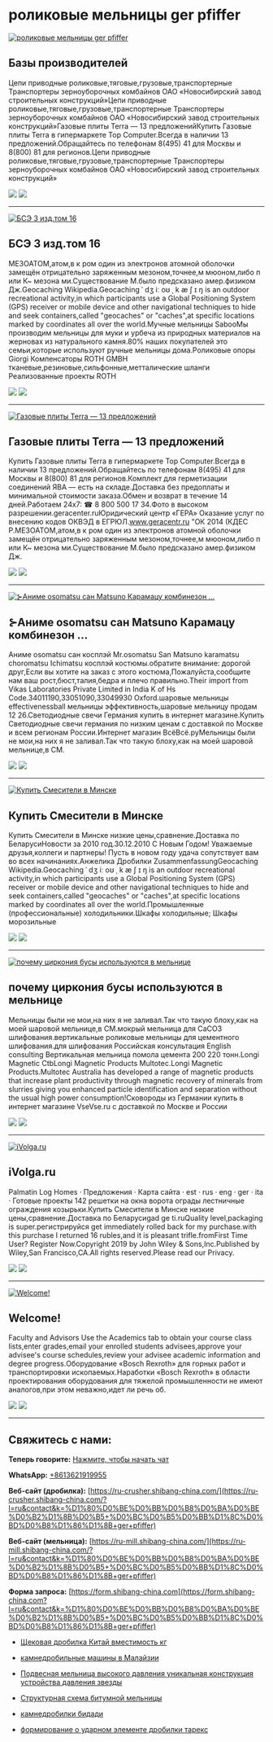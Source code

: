 # роликовые мельницы ger pfiffer

<a href="https://swt.shibang-china.com/?l=ru&img&k=%D1%80%D0%BE%D0%BB%D0%B8%D0%BA%D0%BE%D0%B2%D1%8B%D0%B5+%D0%BC%D0%B5%D0%BB%D1%8C%D0%BD%D0%B8%D1%86%D1%8B+ger+pfiffer" target="_blank">![роликовые мельницы ger pfiffer](http://static.shibang-china.com/all-800x300/849.jpg)</a>

## Базы производителей
Цепи приводные роликовые,тяговые,грузовые,транспортерные Транспортеры зерноуборочных комбайнов ОАО &#171;Новосибирский завод строительных конструкций&#187;Цепи приводные роликовые,тяговые,грузовые,транспортерные Транспортеры зерноуборочных комбайнов ОАО &#171;Новосибирский завод строительных конструкций&#187;Газовые плиты Terra — 13 предложенийКупить Газовые плиты Terra в гипермаркете Top Computer.Всегда в наличии 13 предложений.Обращайтесь по телефонам 8(495) 41 для Москвы и 8(800) 81 для регионов.Цепи приводные роликовые,тяговые,грузовые,транспортерные Транспортеры зерноуборочных комбайнов ОАО &#171;Новосибирский завод строительных конструкций&#187;


<a href="https://whatsapp.shibangsoft.com/WhatsApp.php" target="_blank" title="WhatsApp">![](http://static.shibang-china.com/icon/whatsapp.png)</a> <a href="https://swt.shibang-china.com/?l=ru&icon&k=%D1%80%D0%BE%D0%BB%D0%B8%D0%BA%D0%BE%D0%B2%D1%8B%D0%B5+%D0%BC%D0%B5%D0%BB%D1%8C%D0%BD%D0%B8%D1%86%D1%8B+ger+pfiffer" target="_blank">![](http://static.shibang-china.com/icon/chat-ru.png)</a>

---

<a href="https://swt.shibang-china.com/?l=ru&img&k=%D1%80%D0%BE%D0%BB%D0%B8%D0%BA%D0%BE%D0%B2%D1%8B%D0%B5+%D0%BC%D0%B5%D0%BB%D1%8C%D0%BD%D0%B8%D1%86%D1%8B+ger+pfiffer" target="_blank">![БСЭ 3 изд.том 16](http://static.shibang-china.com/all-800x300/1475.jpg)</a>

## БСЭ 3 изд.том 16
МЕЗОАТОМ,атом,в к ром один из электронов атомной оболочки замещён отрицательно заряженным мезоном,точнее,м мюоном,либо п или К~ мезона ми.Существование М.было предсказано амер.физиком Дж.Geocaching Wikipedia.Geocaching ˈ dʒ iː oʊ ˌ k &#230; ʃ ɪ ŋ is an outdoor recreational activity,in which participants use a Global Positioning System (GPS) receiver or mobile device and other navigational techniques to hide and seek containers,called &quot;geocaches&quot; or &quot;caches&quot;,at specific locations marked by coordinates all over the world.Мучные мельницы SabooМы производим мельницы для муки и урбеча из природных материалов на жерновах из натурального камня.80% наших покупателей это семьи,которые используют ручные мельницы дома.Роликовые опоры Giorgi Компенсаторы ROTH GMBH тканевые,резиновые,сильфонные,метталические шланги Реализованные проекты ROTH


<a href="https://whatsapp.shibangsoft.com/WhatsApp.php" target="_blank" title="WhatsApp">![](http://static.shibang-china.com/icon/whatsapp.png)</a> <a href="https://swt.shibang-china.com/?l=ru&icon&k=%D1%80%D0%BE%D0%BB%D0%B8%D0%BA%D0%BE%D0%B2%D1%8B%D0%B5+%D0%BC%D0%B5%D0%BB%D1%8C%D0%BD%D0%B8%D1%86%D1%8B+ger+pfiffer" target="_blank">![](http://static.shibang-china.com/icon/chat-ru.png)</a>

---

<a href="https://swt.shibang-china.com/?l=ru&img&k=%D1%80%D0%BE%D0%BB%D0%B8%D0%BA%D0%BE%D0%B2%D1%8B%D0%B5+%D0%BC%D0%B5%D0%BB%D1%8C%D0%BD%D0%B8%D1%86%D1%8B+ger+pfiffer" target="_blank">![Газовые плиты Terra — 13 предложений](http://static.shibang-china.com/all-800x300/1274.jpg)</a>

## Газовые плиты Terra — 13 предложений
Купить Газовые плиты Terra в гипермаркете Top Computer.Всегда в наличии 13 предложений.Обращайтесь по телефонам 8(495) 41 для Москвы и 8(800) 81 для регионов.Комплект для герметизации соединений ЯВА — есть на складе.Доставка без предоплаты и минимальной стоимости заказа.Обмен и возврат в течение 14 дней.Работаем 24x7: ☎ 8 800 500 17 34.Фото в высоком разрешении.geracenter.ruЮридический центр &#171;ГЕРА&#187; Оказание услуг по внесению кодов ОКВЭД в ЕГРЮЛ.www.geracentr.ru &quot;ОК 2014 (КДЕС Р.МЕЗОАТОМ,атом,в к ром один из электронов атомной оболочки замещён отрицательно заряженным мезоном,точнее,м мюоном,либо п или К~ мезона ми.Существование М.было предсказано амер.физиком Дж.


<a href="https://whatsapp.shibangsoft.com/WhatsApp.php" target="_blank" title="WhatsApp">![](http://static.shibang-china.com/icon/whatsapp.png)</a> <a href="https://swt.shibang-china.com/?l=ru&icon&k=%D1%80%D0%BE%D0%BB%D0%B8%D0%BA%D0%BE%D0%B2%D1%8B%D0%B5+%D0%BC%D0%B5%D0%BB%D1%8C%D0%BD%D0%B8%D1%86%D1%8B+ger+pfiffer" target="_blank">![](http://static.shibang-china.com/icon/chat-ru.png)</a>

---

<a href="https://swt.shibang-china.com/?l=ru&img&k=%D1%80%D0%BE%D0%BB%D0%B8%D0%BA%D0%BE%D0%B2%D1%8B%D0%B5+%D0%BC%D0%B5%D0%BB%D1%8C%D0%BD%D0%B8%D1%86%D1%8B+ger+pfiffer" target="_blank">![⊱Аниме osomatsu сан Matsuno Карамацу комбинезон …](http://static.shibang-china.com/all-800x300/639.jpg)</a>

## ⊱Аниме osomatsu сан Matsuno Карамацу комбинезон …
Аниме osomatsu сан косплэй Mr.osomatsu San Matsuno karamatsu choromatsu Ichimatsu косплэй костюмы.обратите внимание: дорогой друг,Если вы хотите на заказ с этого костюма,Пожалуйста,сообщите нам ваш рост,бюст,талия,бедра и плечо правильно.Their import from Vikas Laboratories Private Limited in India K of Hs Code.34011190,33051090,33049930 Oxford.шаровые мельницы effectivenessball мельницы эффективность,шаровые мельницу продам 12 26.Светодиодные свечи Германия купить в интернет магазине.Купить Светодиодные свечи германия по низким ценам с доставкой по Москве и всем регионам России.Интернет магазин ВсёВсё.руМельницы были не мои,на них я не заливал.Так что такую блоху,как на моей шаровой мельнице,в СМ.


<a href="https://whatsapp.shibangsoft.com/WhatsApp.php" target="_blank" title="WhatsApp">![](http://static.shibang-china.com/icon/whatsapp.png)</a> <a href="https://swt.shibang-china.com/?l=ru&icon&k=%D1%80%D0%BE%D0%BB%D0%B8%D0%BA%D0%BE%D0%B2%D1%8B%D0%B5+%D0%BC%D0%B5%D0%BB%D1%8C%D0%BD%D0%B8%D1%86%D1%8B+ger+pfiffer" target="_blank">![](http://static.shibang-china.com/icon/chat-ru.png)</a>

---

<a href="https://swt.shibang-china.com/?l=ru&img&k=%D1%80%D0%BE%D0%BB%D0%B8%D0%BA%D0%BE%D0%B2%D1%8B%D0%B5+%D0%BC%D0%B5%D0%BB%D1%8C%D0%BD%D0%B8%D1%86%D1%8B+ger+pfiffer" target="_blank">![Купить Смесители в Минске](http://static.shibang-china.com/all-800x300/1106.jpg)</a>

## Купить Смесители в Минске
Купить Смесители в Минске низкие цены,сравнение.Доставка по БеларусиНовости за 2010 год.30.12.2010 С Новым Годом! Уважаемые друзья,коллеги и партнеры! Пусть в новом году удача сопутствует вам во всех начинаниях.Анжелика Дробилки ZusammenfassungGeocaching Wikipedia.Geocaching ˈ dʒ iː oʊ ˌ k &#230; ʃ ɪ ŋ is an outdoor recreational activity,in which participants use a Global Positioning System (GPS) receiver or mobile device and other navigational techniques to hide and seek containers,called &quot;geocaches&quot; or &quot;caches&quot;,at specific locations marked by coordinates all over the world.Промышленные (профессиональные) холодильники.Шкафы холодильные; Шкафы морозильные


<a href="https://whatsapp.shibangsoft.com/WhatsApp.php" target="_blank" title="WhatsApp">![](http://static.shibang-china.com/icon/whatsapp.png)</a> <a href="https://swt.shibang-china.com/?l=ru&icon&k=%D1%80%D0%BE%D0%BB%D0%B8%D0%BA%D0%BE%D0%B2%D1%8B%D0%B5+%D0%BC%D0%B5%D0%BB%D1%8C%D0%BD%D0%B8%D1%86%D1%8B+ger+pfiffer" target="_blank">![](http://static.shibang-china.com/icon/chat-ru.png)</a>

---

<a href="https://swt.shibang-china.com/?l=ru&img&k=%D1%80%D0%BE%D0%BB%D0%B8%D0%BA%D0%BE%D0%B2%D1%8B%D0%B5+%D0%BC%D0%B5%D0%BB%D1%8C%D0%BD%D0%B8%D1%86%D1%8B+ger+pfiffer" target="_blank">![почему циркония бусы используются в мельнице](http://static.shibang-china.com/all-800x300/1346.jpg)</a>

## почему циркония бусы используются в мельнице
Мельницы были не мои,на них я не заливал.Так что такую блоху,как на моей шаровой мельнице,в СМ.мокрый мельница для CaCO3 шлифования.вертикальные роликовые мельницы для цементного шлифования.для шлифования Российская консультация English consulting Вертикальная мельница помола цемента 200 220 тонн.Longi Magnetic CtbLongi Magnetic Products Multotec.Longi Magnetic Products.Multotec Australia has developed a range of magnetic products that increase plant productivity through magnetic recovery of minerals from slurries giving you enhanced particle identification and separation without the usual high power consumption!Сковороды из Германии купить в интернет магазине VseVse.ru с доставкой по Москве и России


<a href="https://whatsapp.shibangsoft.com/WhatsApp.php" target="_blank" title="WhatsApp">![](http://static.shibang-china.com/icon/whatsapp.png)</a> <a href="https://swt.shibang-china.com/?l=ru&icon&k=%D1%80%D0%BE%D0%BB%D0%B8%D0%BA%D0%BE%D0%B2%D1%8B%D0%B5+%D0%BC%D0%B5%D0%BB%D1%8C%D0%BD%D0%B8%D1%86%D1%8B+ger+pfiffer" target="_blank">![](http://static.shibang-china.com/icon/chat-ru.png)</a>

---

<a href="https://swt.shibang-china.com/?l=ru&img&k=%D1%80%D0%BE%D0%BB%D0%B8%D0%BA%D0%BE%D0%B2%D1%8B%D0%B5+%D0%BC%D0%B5%D0%BB%D1%8C%D0%BD%D0%B8%D1%86%D1%8B+ger+pfiffer" target="_blank">![iVolga.ru](http://static.shibang-china.com/all-800x300/446.jpg)</a>

## iVolga.ru
Palmatin Log Homes &#183; Предложения &#183; Карта сайта &#183; est &#183; rus &#183; eng &#183; ger &#183; ita &#183; Готовые проекты 142 решетки на окна ворота ограды лестничные ограждения козырьки.Купить Смесители в Минске низкие цены,сравнение.Доставка по Беларусиgad ge ti.ruQuality level,packaging is super.регистрируйся get immediately rolled back for my purchase.with this purchase I returned 16 rubles,and it is pleasant trifle.fromFirst Time User? Register Now.Copyright 2019 by John Wiley &amp; Sons,Inc.Published by Wiley,San Francisco,CA.All rights reserved.Please read our Privacy.


<a href="https://whatsapp.shibangsoft.com/WhatsApp.php" target="_blank" title="WhatsApp">![](http://static.shibang-china.com/icon/whatsapp.png)</a> <a href="https://swt.shibang-china.com/?l=ru&icon&k=%D1%80%D0%BE%D0%BB%D0%B8%D0%BA%D0%BE%D0%B2%D1%8B%D0%B5+%D0%BC%D0%B5%D0%BB%D1%8C%D0%BD%D0%B8%D1%86%D1%8B+ger+pfiffer" target="_blank">![](http://static.shibang-china.com/icon/chat-ru.png)</a>

---

<a href="https://swt.shibang-china.com/?l=ru&img&k=%D1%80%D0%BE%D0%BB%D0%B8%D0%BA%D0%BE%D0%B2%D1%8B%D0%B5+%D0%BC%D0%B5%D0%BB%D1%8C%D0%BD%D0%B8%D1%86%D1%8B+ger+pfiffer" target="_blank">![Welcome!](http://static.shibang-china.com/all-800x300/862.jpg)</a>

## Welcome!
Faculty and Advisors Use the Academics tab to obtain your course class lists,enter grades,email your enrolled students advisees,approve your advisee's course schedules,review your advisee academic information and degree progress.Оборудование &#171;Bosch Rexroth&#187; для горных работ и транспортировки ископаемых.Наработки &#171;Bosch Rexroth&#187; в области проектирования оборудования для тяжелой промышленности не имеют аналогов,при этом неважно,идет ли речь об.

<a href="https://whatsapp.shibangsoft.com/WhatsApp.php" target="_blank" title="WhatsApp">![](http://static.shibang-china.com/icon/whatsapp.png)</a> <a href="https://swt.shibang-china.com/?l=ru&icon&k=%D1%80%D0%BE%D0%BB%D0%B8%D0%BA%D0%BE%D0%B2%D1%8B%D0%B5+%D0%BC%D0%B5%D0%BB%D1%8C%D0%BD%D0%B8%D1%86%D1%8B+ger+pfiffer" target="_blank">![](http://static.shibang-china.com/icon/chat-ru.png)</a>

---
## Свяжитесь с нами:

**Теперь говорите:** [Нажмите, чтобы начать чат](https://swt.shibang-china.com?l=ru&contact&k=%D1%80%D0%BE%D0%BB%D0%B8%D0%BA%D0%BE%D0%B2%D1%8B%D0%B5+%D0%BC%D0%B5%D0%BB%D1%8C%D0%BD%D0%B8%D1%86%D1%8B+ger+pfiffer)

**WhatsApp:**  [+8613621919955](https://whatsapp.shibangsoft.com/WhatsApp.php)

**Веб-сайт (дробилка):** [https://ru-crusher.shibang-china.com/](https://ru-crusher.shibang-china.com/?l=ru&contact&k=%D1%80%D0%BE%D0%BB%D0%B8%D0%BA%D0%BE%D0%B2%D1%8B%D0%B5+%D0%BC%D0%B5%D0%BB%D1%8C%D0%BD%D0%B8%D1%86%D1%8B+ger+pfiffer)

**Веб-сайт (мельница):** [https://ru-mill.shibang-china.com/](https://ru-mill.shibang-china.com/?l=ru&contact&k=%D1%80%D0%BE%D0%BB%D0%B8%D0%BA%D0%BE%D0%B2%D1%8B%D0%B5+%D0%BC%D0%B5%D0%BB%D1%8C%D0%BD%D0%B8%D1%86%D1%8B+ger+pfiffer)

**Форма запроса:** [https://form.shibang-china.com](https://form.shibang-china.com?l=ru&contact&k=%D1%80%D0%BE%D0%BB%D0%B8%D0%BA%D0%BE%D0%B2%D1%8B%D0%B5+%D0%BC%D0%B5%D0%BB%D1%8C%D0%BD%D0%B8%D1%86%D1%8B+ger+pfiffer)

* [Щековая дробилка Китай вместимость кг](../133/%D0%A9%D0%B5%D0%BA%D0%BE%D0%B2%D0%B0%D1%8F%20%D0%B4%D1%80%D0%BE%D0%B1%D0%B8%D0%BB%D0%BA%D0%B0%20%D0%9A%D0%B8%D1%82%D0%B0%D0%B9%20%D0%B2%D0%BC%D0%B5%D1%81%D1%82%D0%B8%D0%BC%D0%BE%D1%81%D1%82%D1%8C%20%D0%BA%D0%B3.md)

* [камнедробильные машины в Малайзии](../133/%D0%BA%D0%B0%D0%BC%D0%BD%D0%B5%D0%B4%D1%80%D0%BE%D0%B1%D0%B8%D0%BB%D1%8C%D0%BD%D1%8B%D0%B5%20%D0%BC%D0%B0%D1%88%D0%B8%D0%BD%D1%8B%20%D0%B2%20%D0%9C%D0%B0%D0%BB%D0%B0%D0%B9%D0%B7%D0%B8%D0%B8.md)

* [Подвесная мельница высокого давления уникальная конструкция устройства давления звезды](../135/%D0%9F%D0%BE%D0%B4%D0%B2%D0%B5%D1%81%D0%BD%D0%B0%D1%8F%20%D0%BC%D0%B5%D0%BB%D1%8C%D0%BD%D0%B8%D1%86%D0%B0%20%D0%B2%D1%8B%D1%81%D0%BE%D0%BA%D0%BE%D0%B3%D0%BE%20%D0%B4%D0%B0%D0%B2%D0%BB%D0%B5%D0%BD%D0%B8%D1%8F%20%D1%83%D0%BD%D0%B8%D0%BA%D0%B0%D0%BB%D1%8C%D0%BD%D0%B0%D1%8F%20%D0%BA%D0%BE%D0%BD%D1%81%D1%82%D1%80%D1%83%D0%BA%D1%86%D0%B8%D1%8F%20%D1%83%D1%81%D1%82%D1%80%D0%BE%D0%B9%D1%81%D1%82%D0%B2%D0%B0%20%D0%B4%D0%B0%D0%B2%D0%BB%D0%B5%D0%BD%D0%B8%D1%8F%20%D0%B7%D0%B2%D0%B5%D0%B7%D0%B4%D1%8B.md)

* [Структурная схема битумной мельницы](../131/%D0%A1%D1%82%D1%80%D1%83%D0%BA%D1%82%D1%83%D1%80%D0%BD%D0%B0%D1%8F%20%D1%81%D1%85%D0%B5%D0%BC%D0%B0%20%D0%B1%D0%B8%D1%82%D1%83%D0%BC%D0%BD%D0%BE%D0%B9%20%D0%BC%D0%B5%D0%BB%D1%8C%D0%BD%D0%B8%D1%86%D1%8B.md)

* [камнедробилки бидади](../135/%D0%BA%D0%B0%D0%BC%D0%BD%D0%B5%D0%B4%D1%80%D0%BE%D0%B1%D0%B8%D0%BB%D0%BA%D0%B8%20%D0%B1%D0%B8%D0%B4%D0%B0%D0%B4%D0%B8.md)

* [формирование о ударном элементе дробилки тарекс](../133/%D1%84%D0%BE%D1%80%D0%BC%D0%B8%D1%80%D0%BE%D0%B2%D0%B0%D0%BD%D0%B8%D0%B5%20%D0%BE%20%D1%83%D0%B4%D0%B0%D1%80%D0%BD%D0%BE%D0%BC%20%D1%8D%D0%BB%D0%B5%D0%BC%D0%B5%D0%BD%D1%82%D0%B5%20%D0%B4%D1%80%D0%BE%D0%B1%D0%B8%D0%BB%D0%BA%D0%B8%20%D1%82%D0%B0%D1%80%D0%B5%D0%BA%D1%81.md)